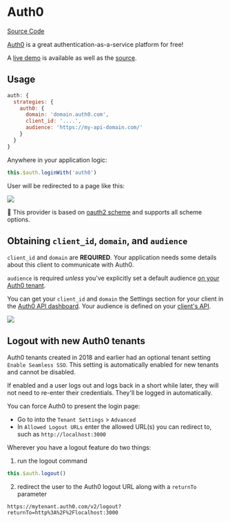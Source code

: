 # Auth0

[Source Code](https://github.com/nuxt-community/auth-module/blob/masterlib/providers/auth0.js)

[Auth0](https://auth0.com) is a great authentication-as-a-service platform for free!

A [live demo](https://auth0.nuxtjs.org) is available as well as the [source](https://github.com/nuxt/example-auth0).

## Usage

```js
auth: {
  strategies: {
    auth0: {
      domain: 'domain.auth0.com',
      client_id: '....',
      audience: 'https://my-api-domain.com/'
    }
  }
}
```

Anywhere in your application logic:

```js
this.$auth.loginWith('auth0')
```

User will be redirected to a page like this:

<img align="center" src="https://cdn2.auth0.com/docs/media/articles/web/hosted-login.png">


💁 This provider is based on [oauth2 scheme](../schemes/oauth2.md) and supports all scheme options.

## Obtaining `client_id`, `domain`, and `audience`

`client_id` and `domain` are **REQUIRED**. Your application needs some details about this client to communicate with Auth0.

`audience` is required _unless_ you've explicitly set a default audience [on your Auth0 tenant](https://manage.auth0.com/#/tenant).

You can get your `client_id` and `domain` the Settings section for your client in the [Auth0 API dashboard](https://manage.auth0.com/#/applications). Your audience is defined on your [client's API](https://manage.auth0.com/#/apis).

<img align="center" src="https://cdn2.auth0.com/docs/media/articles/dashboard/client_settings.png">

## Logout with new Auth0 tenants

Auth0 tenants created in 2018 and earlier had an optional tenant setting  `Enable Seamless SSO`. This setting is automatically enabled for new tenants and cannot be disabled.

If enabled and a user logs out and logs back in a short while later, they will not need to re-enter their credentials. They'll be logged in automatically.

You can force Auth0 to present the login page:
* Go to into the `Tenant Settings` > `Advanced`
* In `Allowed Logout URLs` enter the allowed URL(s) you can redirect to, such as `http://localhost:3000`

Wherever you have a logout feature do two things:
  1. run the logout command
```js
this.$auth.logout()
```
  2. redirect the user to the Auth0 logout URL along with a `returnTo` parameter
```
https://mytenant.auth0.com/v2/logout?returnTo=http%3A%2F%2Flocalhost:3000
```
